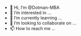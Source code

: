 - 👋 Hi, I’m @Dotman-MBA
- 👀 I’m interested in ...
- 🌱 I’m currently learning ...
- 💞️ I’m looking to collaborate on ...
- 📫 How to reach me ...

<!---
Dotman-MBA/Dotman-MBA is a ✨ special ✨ repository because its `README.md` (this file) appears on your GitHub profile.
You can click the Preview link to take a look at your changes.
--->
